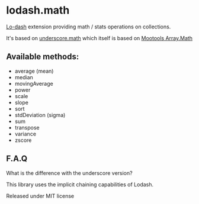 lodash.math
===========

[Lo-dash](http://lodash.com) extension providing math / stats operations on collections.

It's based on [underscore.math](https://github.com/Delapouite/underscore.math) which itself is based on [Mootools Array.Math](https://github.com/arian/Array.Math)

## Available methods:

- average (mean)
- median
- movingAverage
- power
- scale
- slope
- sort
- stdDeviation (sigma)
- sum
- transpose
- variance
- zscore

## F.A.Q

What is the difference with the underscore version?

This library uses the implicit chaining capabilities of Lodash.


Released under MIT license
